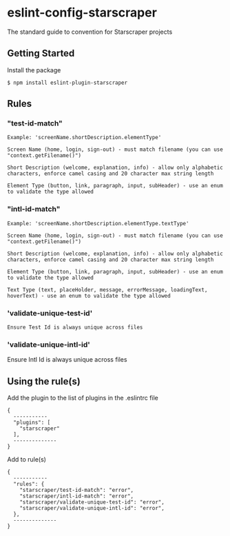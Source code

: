 # eslint-config-starscraper

The standard guide to convention for Starscraper projects

## Getting Started

Install the package

`$ npm install eslint-plugin-starscraper`

## Rules

### "test-id-match"

    Example: 'screenName.shortDescription.elementType'

    Screen Name (home, login, sign-out) - must match filename (you can use "context.getFilename()")

    Short Description (welcome, explanation, info) - allow only alphabetic characters, enforce camel casing and 20 character max string length

    Element Type (button, link, paragraph, input, subHeader) - use an enum to validate the type allowed

### "intl-id-match"

    Example: 'screenName.shortDescription.elementType.textType'

    Screen Name (home, login, sign-out) - must match filename (you can use "context.getFilename()")

    Short Description (welcome, explanation, info) - allow only alphabetic characters, enforce camel casing and 20 character max string length

    Element Type (button, link, paragraph, input, subHeader) - use an enum to validate the type allowed

    Text Type (text, placeHolder, message, errorMessage, loadingText, hoverText) - use an enum to validate the type allowed

### 'validate-unique-test-id'

    Ensure Test Id is always unique across files

### 'validate-unique-intl-id'

  Ensure Intl Id is always unique across files

## Using the rule(s)

Add the plugin to the list of plugins in the .eslintrc file

```
{
  -----------
  "plugins": [
    "starscraper"
  ],
  --------------
}
```

Add to rule(s)

```
{
  -----------
  "rules": {
    "starscraper/test-id-match": "error",
    "starscraper/intl-id-match": "error",
    "starscraper/validate-unique-test-id": "error",
    "starscraper/validate-unique-intl-id": "error",
  },
  --------------
}
```
